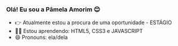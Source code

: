 ### Olá! Eu sou a Pâmela Amorim 😊


- 👉 Atualmente estou a procura de uma oportunidade - ESTÁGIO
- 👩‍💻 Estou aprendendo: HTML5, CSS3 e JAVASCRIPT
- 😄 Pronouns: ela/dela
  
